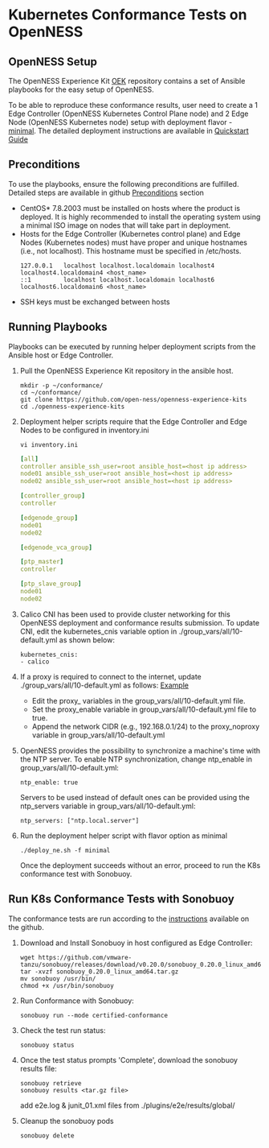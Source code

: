 # Kubernetes Conformance Tests on OpenNESS

## OpenNESS Setup

The OpenNESS Experience Kit [OEK](https://github.com/open-ness/openness-experience-kits) repository contains a set of Ansible playbooks for the easy setup of OpenNESS.

To be able to reproduce these conformance results, user need to create a 1 Edge Controller (OpenNESS Kubernetes Control Plane node) and 2 Edge Node (OpenNESS Kubernetes node) setup with deployment flavor - [minimal](https://github.com/open-ness/specs/blob/master/doc/flavors.md#minimal-flavor). The detailed deployment instructions are available in [Quickstart Guide](https://github.com/open-ness/specs/blob/master/doc/getting-started/network-edge/controller-edge-node-setup.md#quickstart)

## Preconditions

To use the playbooks, ensure the following preconditions are fulfilled. Detailed steps are available in github [Preconditions](https://github.com/open-ness/specs/blob/master/doc/getting-started/network-edge/controller-edge-node-setup.md#preconditions) section

  - CentOS* 7.8.2003 must be installed on hosts where the product is deployed. It is highly recommended to install the operating system using a minimal ISO image on nodes that will take part in deployment.
  - Hosts for the Edge Controller (Kubernetes control plane) and Edge Nodes (Kubernetes nodes) must have proper and unique hostnames (i.e., not localhost). This hostname must be specified in /etc/hosts.
     ```shell
     127.0.0.1   localhost localhost.localdomain localhost4 localhost4.localdomain4 <host_name>
     ::1         localhost localhost.localdomain localhost6 localhost6.localdomain6 <host_name>
     ```
  - SSH keys must be exchanged between hosts
  
## Running Playbooks

Playbooks can be executed by running helper deployment scripts from the Ansible host or Edge Controller.

1. Pull the OpenNESS Experience Kit repository in the ansible host.

   ```shell
   mkdir -p ~/conformance/
   cd ~/conformance/
   git clone https://github.com/open-ness/openness-experience-kits
   cd ./openness-experience-kits
   ```

2. Deployment helper scripts require that the Edge Controller and Edge Nodes to be configured in inventory.ini

   ```shell
   vi inventory.ini
   ```

   ```yaml
   [all]
   controller ansible_ssh_user=root ansible_host=<host ip address>
   node01 ansible_ssh_user=root ansible_host=<host ip address>
   node02 ansible_ssh_user=root ansible_host=<host ip address>

   [controller_group]
   controller

   [edgenode_group]
   node01
   node02

   [edgenode_vca_group]

   [ptp_master]
   controller

   [ptp_slave_group]
   node01
   node02
   ```

3. Calico CNI has been used to provide cluster networking for this OpenNESS deployment and conformance results submission.
   To update CNI, edit the kubernetes_cnis variable option in ./group_vars/all/10-default.yml as shown below:

   ```shell
   kubernetes_cnis:
   - calico
   ```

4. If a proxy is required to connect to the internet, update ./group_vars/all/10-default.yml as follows:
   [Example](https://github.com/open-ness/specs/blob/master/doc/getting-started/network-edge/controller-edge-node-setup.md#setting-proxy)

   - Edit the proxy_ variables in the group_vars/all/10-default.yml file.
   - Set the proxy_enable variable in group_vars/all/10-default.yml file to true.
   - Append the network CIDR (e.g., 192.168.0.1/24) to the proxy_noproxy variable in group_vars/all/10-default.yml

5. OpenNESS provides the possibility to synchronize a machine's time with the NTP server.
   To enable NTP synchronization, change ntp_enable in group_vars/all/10-default.yml:
   
   ```shell
   ntp_enable: true
   ```
   
   Servers to be used instead of default ones can be provided using the ntp_servers variable in group_vars/all/10-default.yml:
   
   ```shell
   ntp_servers: ["ntp.local.server"]
   ```

6. Run the deployment helper script with flavor option as minimal

   ```shell
   ./deploy_ne.sh -f minimal
   ```

   Once the deployment succeeds without an error, proceed to run the K8s conformance test with Sonobuoy.

## Run K8s Conformance Tests with Sonobuoy

The conformance tests are run according to the [instructions](https://github.com/vmware-tanzu/sonobuoy/) available on the github.

1. Download and Install Sonobuoy in host configured as Edge Controller:

   ```shell
   wget https://github.com/vmware-tanzu/sonobuoy/releases/download/v0.20.0/sonobuoy_0.20.0_linux_amd64.tar.gz
   tar -xvzf sonobuoy_0.20.0_linux_amd64.tar.gz
   mv sonobuoy /usr/bin/
   chmod +x /usr/bin/sonobuoy
   ```

2. Run Conformance with Sonobuoy:
   ```shell
   sonobuoy run --mode certified-conformance
   ```

3. Check the test run status:
   ```shell
   sonobuoy status
   ```

4. Once the test status prompts 'Complete', download the sonobuoy results file:
   ```shell
   sonobuoy retrieve
   sonobuoy results <tar.gz file>
   ```
   add e2e.log & junit_01.xml files from ./plugins/e2e/results/global/

5. Cleanup the sonobuoy pods
   ```shell
   sonobuoy delete
   ```
